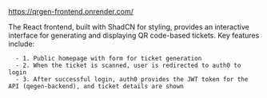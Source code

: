 https://qrgen-frontend.onrender.com/

The React frontend, built with ShadCN for styling, provides an interactive interface for generating and displaying QR code-based tickets. 
Key features include:

      - 1. Public homepage with form for ticket generation
      - 2. When the ticket is scanned, user is redirected to auth0 to login
      - 3. After successful login, auth0 provides the JWT token for the API (qegen-backend), and ticket details are shown
